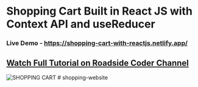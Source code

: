 # Shopping Cart Built in React JS with Context API and useReducer

### Live Demo - https://shopping-cart-with-reactjs.netlify.app/
## [Watch Full Tutorial on Roadside Coder Channel](https://www.youtube.com/roadsidecoder)

![SHOPPING CART](https://user-images.githubusercontent.com/51760520/137257892-5bc9526b-4c59-4054-b255-337dc2c90123.png)
#   s h o p p i n g - w e b s i t e  
 